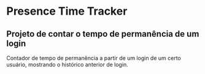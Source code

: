 # Presence Time Tracker

## Projeto de contar o tempo de permanência de um login

Contador de tempo de permanência a partir de um login de um certo usuário, mostrando o histórico anterior de login.
